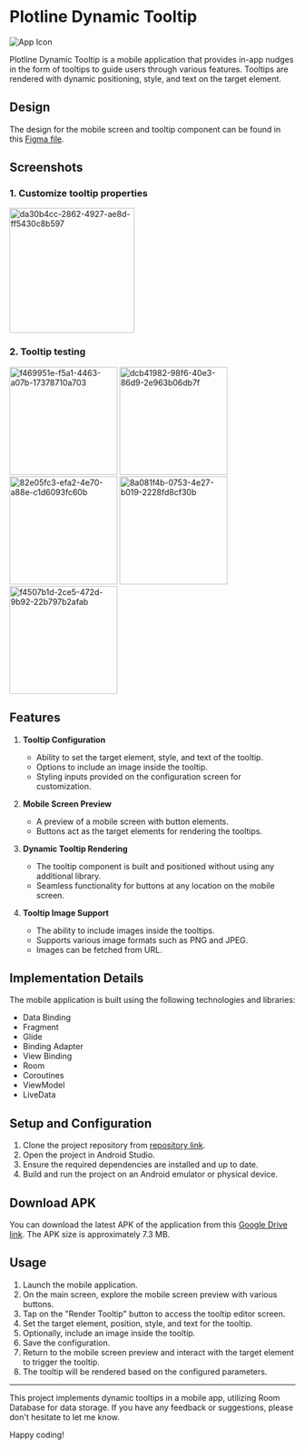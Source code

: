 # Plotline Dynamic Tooltip

![App Icon](https://uploads-ssl.webflow.com/62bc395da3c33ed00dcc1317/6450f144e77b77f1598b596f_Plotline%20logo.svg)

Plotline Dynamic Tooltip is a mobile application that provides in-app nudges in the form of tooltips to guide users through various features. Tooltips are rendered with dynamic positioning, style, and text on the target element.

## Design

The design for the mobile screen and tooltip component can be found in this [Figma file](https://www.figma.com/file/TUzRJKgNhcYiL86rUx0Ojx/Plotline-Mobile-Assignment?type=design&node-id=0-1&t=5POQcvrnxoUHKH8H-0).

## Screenshots
### 1. Customize tooltip properties
  <img src="https://github.com/Ankit-jailwal/PlotLine-assignment/assets/55527244/da30b4cc-2862-4927-ae8d-ff5430c8b597" alt="da30b4cc-2862-4927-ae8d-ff5430c8b597" width="220"/>
  
### 2. Tooltip testing
  <img src="https://github.com/Ankit-jailwal/PlotLine-assignment/assets/55527244/f469951e-f5a1-4463-a07b-17378710a703" alt="f469951e-f5a1-4463-a07b-17378710a703" width="190"/>
  <img src="https://github.com/Ankit-jailwal/PlotLine-assignment/assets/55527244/dcb41982-98f6-40e3-86d9-2e963b06db7f" alt="dcb41982-98f6-40e3-86d9-2e963b06db7f" width="190"/>
  <img src="https://github.com/Ankit-jailwal/PlotLine-assignment/assets/55527244/82e05fc3-efa2-4e70-a88e-c1d6093fc60b" alt="82e05fc3-efa2-4e70-a88e-c1d6093fc60b" width="190"/>
  <img src="https://github.com/Ankit-jailwal/PlotLine-assignment/assets/55527244/8a081f4b-0753-4e27-b019-2228fd8cf30b" alt="8a081f4b-0753-4e27-b019-2228fd8cf30b" width="190"/>
  <img src="https://github.com/Ankit-jailwal/PlotLine-assignment/assets/55527244/f4507b1d-2ce5-472d-9b92-22b797b2afab" alt="f4507b1d-2ce5-472d-9b92-22b797b2afab" width="190"/>


## Features

1. **Tooltip Configuration**
   - Ability to set the target element, style, and text of the tooltip.
   - Options to include an image inside the tooltip.
   - Styling inputs provided on the configuration screen for customization.

2. **Mobile Screen Preview**
   - A preview of a mobile screen with button elements.
   - Buttons act as the target elements for rendering the tooltips.

3. **Dynamic Tooltip Rendering**
   - The tooltip component is built and positioned without using any additional library.
   - Seamless functionality for buttons at any location on the mobile screen.

4. **Tooltip Image Support**
   - The ability to include images inside the tooltips.
   - Supports various image formats such as PNG and JPEG.
   - Images can be fetched from URL.

## Implementation Details

The mobile application is built using the following technologies and libraries:

- Data Binding
- Fragment
- Glide
- Binding Adapter
- View Binding
- Room
- Coroutines
- ViewModel
- LiveData

## Setup and Configuration

1. Clone the project repository from [repository link](https://github.com/Ankit-jailwal/PlotLine-assignment).
2. Open the project in Android Studio.
3. Ensure the required dependencies are installed and up to date.
4. Build and run the project on an Android emulator or physical device.

## Download APK

You can download the latest APK of the application from this [Google Drive link](https://drive.google.com/file/d/1nDlAFgowgQ9K_7w7Z6q1Lnuvjm-gCqyv/view?usp=sharing). The APK size is approximately 7.3 MB.

## Usage

1. Launch the mobile application.
2. On the main screen, explore the mobile screen preview with various buttons.
3. Tap on the "Render Tooltip" button to access the tooltip  editor screen.
4. Set the target element, position, style, and text for the tooltip.
5. Optionally, include an image inside the tooltip.
6. Save the configuration.
7. Return to the mobile screen preview and interact with the target element to trigger the tooltip.
8. The tooltip will be rendered based on the configured parameters.

---

This project implements dynamic tooltips in a mobile app, utilizing Room Database for data storage. If you have any feedback or suggestions, please don't hesitate to let me know.

Happy coding!

[repository-link]: https://github.com/Ankit-jailwal/PlotLine-assignment


